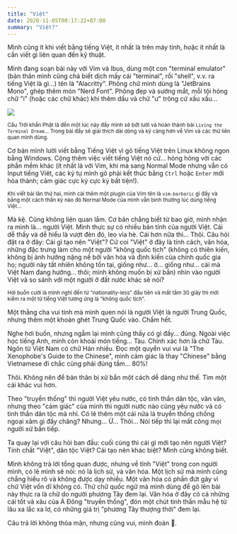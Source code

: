 ```yaml
---
title: "Việt"
date: 2020-11-05T00:17:22+07:00
summary: "Việt?"
---
```


Mình cũng ít khi viết bằng tiếng Việt, ít nhất là trên máy tính, hoặc ít nhất là
cần viết gì liên quan đến kỹ thuật.

Mình đang soạn bài này với Vim và Ibus, dùng một con "terminal emulator" (bản
thân mình cũng chả biết dịch mấy cái "terminal", rồi "shell", v.v. ra tiếng Việt
là gì...) tên là "Alacritty". Phông chữ mình dùng là "JetBrains Mono", ghép thêm
món "Nerd Font". Phông đẹp và sướng mắt, mỗi tội hỏng chữ "i" (hoặc các chữ
khác) khi thêm dấu và chữ "ư" trông cứ xấu xấu...

![](/images/việt-1.png)

<sup>Cầu Trời khấn Phật là đến một lúc này đấy mình sẽ bớt lười và hoàn thành
bài `Living the Terminal Dream`... Trong bài đấy sẽ giải thích dài dòng và kỹ
càng hơn về Vim và các thứ liên quan mình dùng.</sup>

Cơ bản mình lười viết bằng Tiếng Việt vì gõ tiếng Việt trên Linux không ngon
bằng Windows. Cộng thêm việc viết tiếng Việt nó cứ...  hỏng hỏng với các phần
mềm khác (ít nhất là với Vim, khi mà sang Normal Mode nhưng vẫn có Input tiếng
Viêt, các ký tự mình gõ phải kết thúc bằng `Ctrl` hoặc `Enter` mới hòa thành;
cảm giác cực kỳ cực kỳ bất tiện!).

<sup>Khi viết bài lân thứ hai, mình cài thêm một plugin của Vim tên là
`vim-barbaric` gì đấy và bằng một cách thần kỳ nào đó Normal Mode của mình vẫn
bình thường lúc dùng tiếng Việt...</sup>

Mà kệ. Cũng không liên quan lắm. Cơ bản chẳng biết từ bao giờ, mình nhận ra mình
là... người Việt. Mình thực sự có nhiều bản tính của người Việt. Cái dễ thấy và
dễ hiểu là vượt đèn đỏ, leo vỉa hè. Cái hơn nữa thì... Thôi. Câu hỏi đặt ra ở
đây: Cái gì tạo nên "Việt"? Cứ coi "Việt" ở đây là tính cách, văn hóa, những đặc
trưng làm cho một người "không quốc tịch" (không có thiên kiến, không bị ảnh
hưởng nặng nề bởi văn hóa và định kiến của chính quốc gia họ; người này tất
nhiên không tồn tại, giống như... ờ... giống như... cái mà Việt Nam đang
hướng... thôi; mình không muốn bị xử bắn) nhìn vào người Việt và so sánh với một
người ở đất nước khác sẽ nói?

<sup>Hơi buồn cười là mình nghĩ đến từ "nationality-less" đầu tiên và mất tầm 30
giây thì mới kiếm ra một từ tiếng Việt tương ứng là "không quốc tịch". </sup>

Một thằng cha vui tính mà mình quen nói là người Việt là người Trung Quốc, nhưng
thêm một khoản ghét Trung Quốc vào. Chấm hết.

Nghe hơi buồn, nhưng ngẫm lại mình cũng thấy có gì đấy... đúng. Ngoài việc học
tiếng Anh, minh còn khoái món tiếng... Tàu. Chính xác hơn là chữ Tàu. Ngôn từ
Việt Nam có chữ Hán nhiều. Đọc một quyển vui vui là "The Xenophobe's Guide to
the Chinese", mình cảm giác là thay "Chinese" bằng Vietnamese đi chắc cũng phải
đúng tầm... 80%!

Thôi. Không nên để bản thân bị xử bắn một cách dễ dàng như thế. Tìm một cái khác
vui hơn.

Theo "truyền thống" thì người Việt yêu nước, có tinh thần dân tộc, vân vân,
nhưng theo "cảm giác" của mình thì người nước nào cũng yêu nước và có tinh thần
dân tộc mà nhỉ. Có lẽ thêm một cái nữa là truyền thống chống ngoại xâm gì đấy
chăng? Nhưng... Ừ... Thôi... Nói tiếp thì lại mất công mọi người xử bắn tiếp.

Ta quay lại với câu hỏi ban đầu: cuối cùng thì cái gì mới tạo nên người Việt?
Tính chất "Việt", dân tộc Việt? Cái tạo nên khác biệt? Mình cũng không biết.

Mình không trả lời tổng quan được, nhưng về tính "Việt" trong con người mình, có
lẽ mình sẽ nói: nó là lịch sử, và văn hóa. Một lịch sử mà mình cũng chẳng hiểu
rõ và không được dạy nhiều. Một văn hóa có phần đứt gãy vì chữ Việt vốn dĩ không
có. Thứ chữ quốc ngữ mà mình dùng để gõ lên bài này thực ra là chữ do người
phương Tây đem lại. Văn hóa ở đây có cả những cái tốt và xâu của Á Đông "truyền
thống", đón một chút tinh thần mẫu hệ từ lâu xa lắc xa lơ, có những giá trị
"phương Tây thượng thời" đem lại.

Câu trả lời không thỏa mãn, nhưng cũng vui, mình đoán :shrug:.
